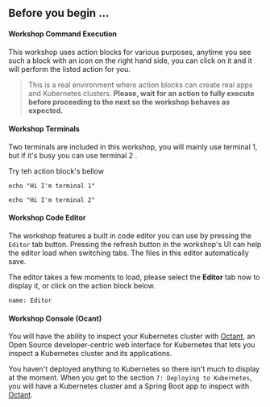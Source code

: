 ## Before you begin ...

#### Workshop Command Execution
This workshop uses action blocks for various purposes, anytime you see such a block with an icon on the right hand side, you can click on it and it will perform the listed action for you.

> This is a real environment where action blocks can create real apps and Kubernetes clusters. **Please, wait for an action to fully execute before proceeding to the next so the workshop behaves as expected.**

#### Workshop Terminals
Two terminals are included in this workshop, you will mainly use terminal 1, but if it's busy you can use terminal 2 .

Try teh action block's bellow
```execute-1
echo "Hi I'm terminal 1"
```
```execute-2
echo "Hi I'm terminal 2"
```
#### Workshop Code Editor
The workshop features a built in code editor you can use by pressing the `Editor` tab button. Pressing the refresh button in the workshop's UI can help the editor load when switching tabs. The files in this editor automatically 
save.


The editor takes a few moments to load, please select the **Editor** tab now to display it, or click on the action block below.

```dashboard:open-dashboard
name: Editor
```

#### Workshop Console (Ocant)
You will have the ability to inspect your Kubernetes cluster with [Octant](https://github.com/vmware-tanzu/octant), an Open Source developer-centric web interface for Kubernetes that lets you inspect a Kubernetes cluster and its applications.

You haven't deployed anything to Kubernetes so there isn't much to display at the moment. When you get to the section `7: Deploying to Kubernetes`, you will have a Kubernetes cluster and a Spring Boot app to inspect with [Octant](https://github.com/vmware-tanzu/octant).